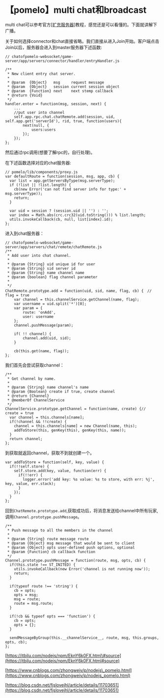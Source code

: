 # 【pomelo】multi chat和broadcast

multi chat可以参考官方[\[扩充服务器\]](https://github.com/NetEase/pomelo/wiki/%E6%89%A9%E5%85%85%E6%9C%8D%E5%8A%A1%E5%99%A8)教程，感觉还是可以看懂的。下面就讲解下广播。

关于如何选择connector和chat直接省略。我们直接从进入Join开始。客户端点击Join以后，服务器会进入到master服务器下述函数:

```text
// chatofpomelo-websocket/game-server/app/servers/connector/handler/entryHandler.js

/**
 * New client entry chat server.
 *
 * @param  {Object}   msg     request message
 * @param  {Object}   session current session object
 * @param  {Function} next    next stemp callback
 * @return {Void}
 */
handler.enter = function(msg, session, next) {
	...
	//put user into channel
	self.app.rpc.chat.chatRemote.add(session, uid, self.app.get('serverId'), rid, true, function(users){
		next(null, {
			users:users
		});
	});
};
```

然后通过rpc调用\(想要了解rpc的，自行处理\)。

在下述函数选择对应的chat服务器:

```text
// pomelo/lib/components/proxy.js
var defaultRoute = function(session, msg, app, cb) {
  var list = app.getServersByType(msg.serverType);
  if (!list || !list.length) {
    cb(new Error('can not find server info for type:' + msg.serverType));
    return;
  }

  var uid = session ? (session.uid || '') : '';
  var index = Math.abs(crc.crc32(uid.toString())) % list.length;
  utils.invokeCallback(cb, null, list[index].id);
};
```

进入到chat服务器：

```text
// chatofpomelo-websocket/game-server/app/servers/chat/remote/chatRemote.js
/**
 * Add user into chat channel.
 *
 * @param {String} uid unique id for user
 * @param {String} sid server id
 * @param {String} name channel name
 * @param {boolean} flag channel parameter
 *
 */
ChatRemote.prototype.add = function(uid, sid, name, flag, cb) {　// flag = true
	var channel = this.channelService.getChannel(name, flag);
	var username = uid.split('*')[0];
	var param = {
		route: 'onAdd',
		user: username
	};
	channel.pushMessage(param);

	if( !! channel) {
		channel.add(uid, sid);
	}

	cb(this.get(name, flag));
};
```

我们首先会尝试获取channel：

```text
/**
 * Get channel by name.
 *
 * @param {String} name channel's name
 * @param {Boolean} create if true, create channel
 * @return {Channel}
 * @memberOf ChannelService
 */
ChannelService.prototype.getChannel = function(name, create) {// create = true
  var channel = this.channels[name];
  if(!channel && !!create) {
    channel = this.channels[name] = new Channel(name, this);
    addToStore(this, genKey(this), genKey(this, name));
  }
  return channel;
};
```

到获取就返回channel，获取不到就创建一个。

```text
var addToStore = function(self, key, value) {
  if(!!self.store) {
    self.store.add(key, value, function(err) {
      if(!!err) {
        logger.error('add key: %s value: %s to store, with err: %j', key, value, err.stack);
      }
    });
  }
};
```

回到`ChatRemote.prototype.add`,获取成功后，将消息发送给channel中所有玩家,调用`Channel.prototype.pushMessage`。

```text
/**
 * Push message to all the members in the channel
 *
 * @param {String} route message route
 * @param {Object} msg message that would be sent to client
 * @param {Object} opts user-defined push options, optional
 * @param {Function} cb callback function
 */
Channel.prototype.pushMessage = function(route, msg, opts, cb) {
  if(this.state !== ST_INITED) {
    utils.invokeCallback(new Error('channel is not running now'));
    return;
  }

  if(typeof route !== 'string') {
    cb = opts;
    opts = msg;
    msg = route;
    route = msg.route;
  }

  if(!cb && typeof opts === 'function') {
    cb = opts;
    opts = {};
  }

  sendMessageByGroup(this.__channelService__, route, msg, this.groups, opts, cb);
};
```

[https://itbilu.com/nodejs/npm/EknY6k0FX.html\#source](https://itbilu.com/nodejs/npm/EknY6k0FX.html#source)

[https://www.cnblogs.com/zhongweiv/p/nodejs\_pomelo.html](https://www.cnblogs.com/zhongweiv/p/nodejs_pomelo.html)

[https://blog.csdn.net/fjslovejhl/article/details/11703651](https://blog.csdn.net/fjslovejhl/article/details/11703651)



